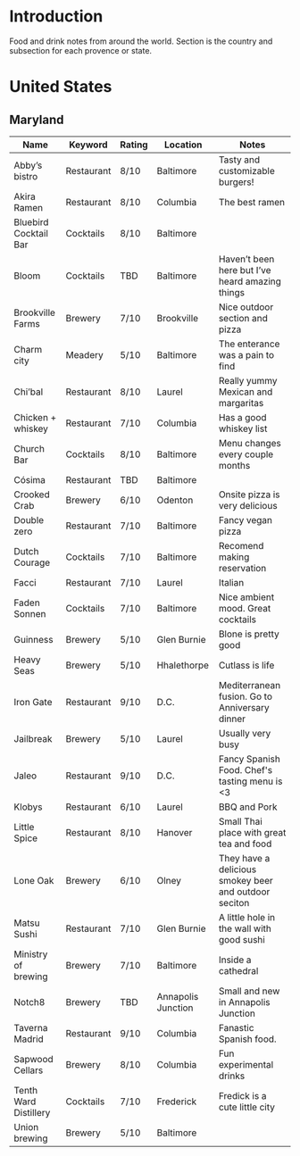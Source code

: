 # Introduction

Food and drink notes from around the world. Section is the country and subsection for each provence or state. 

# United States 

## Maryland

| Name                  | Keyword    | Rating | Location           | Notes                                                 |
|-----------------------|------------|--------|--------------------|-------------------------------------------------------|
| Abby’s bistro         | Restaurant | 8/10   | Baltimore          | Tasty and customizable burgers!                       |
| Akira Ramen           | Restaurant | 8/10   | Columbia           | The best ramen                                        |
| Bluebird Cocktail Bar | Cocktails  | 8/10   | Baltimore          |                                                       |
| Bloom                 | Cocktails  | TBD    | Baltimore          | Haven’t been here but I’ve heard amazing things       |
| Brookville Farms      | Brewery    | 7/10   | Brookville         | Nice outdoor section and pizza                        |
| Charm city            | Meadery    | 5/10   | Baltimore          | The enterance was a pain to find                      |
| Chi’bal               | Restaurant | 8/10   | Laurel             | Really yummy Mexican and margaritas                   |
| Chicken + whiskey     | Restaurant | 7/10   | Columbia           | Has a good whiskey list                               |
| Church Bar            | Cocktails  | 8/10   | Baltimore          | Menu changes every couple months                      |
| Cósima                | Restaurant | TBD    | Baltimore          |                                                       |
| Crooked Crab          | Brewery    | 6/10   | Odenton            | Onsite pizza is very delicious                        |
| Double zero           | Restaurant | 7/10   | Baltimore          | Fancy vegan pizza                                     |
| Dutch Courage         | Cocktails  | 7/10   | Baltimore          | Recomend making reservation                           |
| Facci                 | Restaurant | 7/10   | Laurel             | Italian                                               |
| Faden Sonnen          | Cocktails  | 7/10   | Baltimore          | Nice ambient mood. Great cocktails                    |
| Guinness              | Brewery    | 5/10   | Glen Burnie        | Blone is pretty good                                  |
| Heavy Seas            | Brewery    | 5/10   | Hhalethorpe        | Cutlass is life                                       |
| Iron Gate             | Restaurant | 9/10   | D.C.               | Mediterranean fusion. Go to Anniversary dinner        |
| Jailbreak             | Brewery    | 5/10   | Laurel             | Usually very busy                                     |
| Jaleo                 | Restaurant | 9/10   | D.C.               | Fancy Spanish Food. Chef's tasting menu is <3         |
| Klobys                | Restaurant | 6/10   | Laurel             | BBQ and Pork                                          |
| Little Spice          | Restaurant | 8/10   | Hanover            | Small Thai place with great tea and food              |
| Lone Oak              | Brewery    | 6/10   | Olney              | They have a delicious smokey beer and outdoor seciton |
| Matsu Sushi           | Restaurant | 7/10   | Glen Burnie        | A little hole in the wall with good sushi             |
| Ministry of brewing   | Brewery    | 7/10   | Baltimore          | Inside a cathedral                                    |
| Notch8                | Brewery    | TBD    | Annapolis Junction | Small and new in Annapolis Junction                   |
| Taverna Madrid        | Restaurant | 9/10   | Columbia           | Fanastic Spanish food.                                |
| Sapwood Cellars       | Brewery    | 8/10   | Columbia           | Fun experimental drinks                               |
| Tenth Ward Distillery | Cocktails  | 7/10   | Frederick          | Fredick is a cute little city                         |
| Union brewing         | Brewery    | 5/10   | Baltimore          |                                                       |
